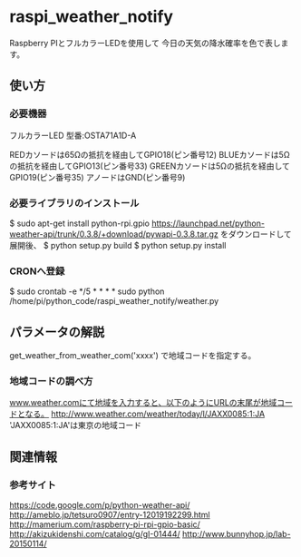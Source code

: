raspi_weather_notify
======================
Raspberry PIとフルカラーLEDを使用して
今日の天気の降水確率を色で表します。
 
使い方
------
### 必要機器 ###
 フルカラーLED 型番:OSTA71A1D-A

REDカソードは65Ωの抵抗を経由してGPIO18(ピン番号12)
BLUEカソードは5Ωの抵抗を経由してGPIO13(ピン番号33)
GREENカソードは5Ωの抵抗を経由してGPIO19(ピン番号35)
アノードはGND(ピン番号9)

### 必要ライブラリのインストール ###
$ sudo apt-get install python-rpi.gpio
https://launchpad.net/python-weather-api/trunk/0.3.8/+download/pywapi-0.3.8.tar.gz
をダウンロードして展開後、
$ python setup.py build
$ python setup.py install

### CRONへ登録 ###
$ sudo crontab -e
*/5 * * * * sudo python /home/pi/python_code/raspi_weather_notify/weather.py
 
パラメータの解説
----------------
get_weather_from_weather_com('xxxx') で地域コードを指定する。

### 地域コードの調べ方 ###
www.weather.comにて地域を入力すると、以下のようにURLの末尾が地域コードとなる。
http://www.weather.com/weather/today/l/JAXX0085:1:JA
'JAXX0085:1:JA'は東京の地域コード

関連情報
--------
### 参考サイト
https://code.google.com/p/python-weather-api/
http://ameblo.jp/tetsuro0907/entry-12019192299.html
http://mamerium.com/raspberry-pi-rpi-gpio-basic/
http://akizukidenshi.com/catalog/g/gI-01444/
http://www.bunnyhop.jp/lab-20150114/
